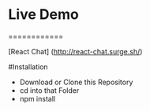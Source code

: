 # Live Demo 
============

[React Chat] (http://react-chat.surge.sh/)

#Installation
- Download or Clone this Repository
- cd into that Folder
- npm install